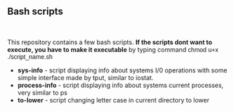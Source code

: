 <h2>Bash scripts</h2>
<br>
<p>This repository contains a few bash scripts. <b>If the scripts dont want to execute, you have to make it executable</b> by
typing command <span style="font-family: arial;">chmod u+x ./script_name.sh</span> <p>
<ul>
<li><b>sys-info</b> - script displaying info about systems I/0 operations with some simple interface made by tput, similar to iostat.</li>
<li><b>process-info</b> - script displaying info about systems current processes, very similar to ps</li>
<li><b>to-lower</b> - script changing letter case in current directory to lower</li>
</ul>
